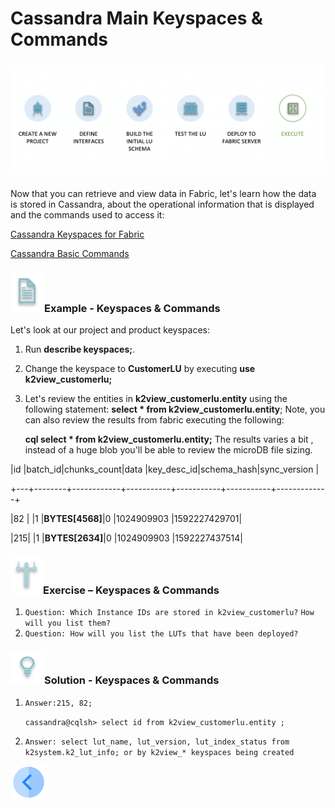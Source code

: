 # Cassandra Main Keyspaces & Commands 

### ![](/academy/Training_Level_1/04_fabric_runtime/images/fabric_execute_04.png)

Now that you can retrieve and view data in Fabric, let's learn how the data is stored in Cassandra, about the operational information that is displayed and the commands used to access it:

[Cassandra Keyspaces for Fabric](/articles/02_fabric_architecture/06_cassandra_keyspaces_for_fabric.md)

[Cassandra Basic Commands](/articles/02_fabric_architecture/07_cassandra_basic_commands.md)

### ![](/academy/Training_Level_1/03_fabric_basic_LU/images/example.png)Example - Keyspaces & Commands

 Let's look at our project and product keyspaces:

1. Run **describe keyspaces;**.

2. Change the keyspace to **CustomerLU**  by executing **use k2view_customerlu;**

3. Let's review the entities in **k2view_customerlu.entity** using the following statement: **select * from k2view_customerlu.entity**;  Note, you can also review the results from fabric executing the following:

   **cql select * from k2view_customerlu.entity;** The results varies a bit ,  instead of a  huge blob  you'll be able to review the microDB file sizing.

|id |batch_id|chunks_count|data       |key_desc_id|schema_hash|sync_version |

+---+--------+------------+-----------+-----------+-----------+-------------+

|82 |        |1           |**BYTES[4568]**|0          |1024909903 |1592227429701|

|215|        |1           |**BYTES[2634]**|0          |1024909903 |1592227437514|


### ![](/academy/Training_Level_1/03_fabric_basic_LU/images/Exercise.png)Exercise – Keyspaces & Commands

1. `Question: Which Instance IDs are stored in k2view_customerlu?` `How will you list them?`
2. `Question: How will you list the LUTs that have been deployed?`

### ![](/academy/Training_Level_1/03_fabric_basic_LU/images/Solution.png)Solution - Keyspaces & Commands

1. `Answer:215, 82;` 

   `cassandra@cqlsh> select id from k2view_customerlu.entity ;` 

   

2. `Answer: select lut_name, lut_version, lut_index_status from k2system.k2_lut_info; or by k2view_* keyspaces being created`



 [![Previous](/articles/images/Previous.png)](/academy/Training_Level_1/04_fabric_runtime/04_fabric_basic_commands.md) 
